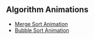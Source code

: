 ## Algorithm Animations

* [Merge Sort Animation](http://www.algomation.com/player?algorithm=551321f6e1b6fa0300aae4d0)
* [Bubble Sort Animation](http://www.algomation.com/player?algorithm=541a6ea7a7fe980200089c5e)
